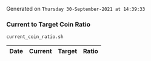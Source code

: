 Generated on `Thursday 30-September-2021 at 14:39:33`

### Current to Target Coin Ratio
`current_coin_ratio.sh`

Date|Current|Target|Ratio
---|---|---|---
